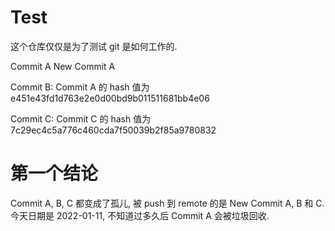 # Test

这个仓库仅仅是为了测试 git 是如何工作的.

Commit A
New Commit A

Commit B: Commit A 的 hash 值为 e451e43fd1d763e2e0d00bd9b011511681bb4e06

Commit C: Commit C 的 hash 值为 7c29ec4c5a776c460cda7f50039b2f85a9780832

# 第一个结论

Commit A, B, C 都变成了孤儿,
被 push 到 remote 的是 New Commit A, B 和 C.
今天日期是 2022-01-11, 不知道过多久后 Commit A 会被垃圾回收.
